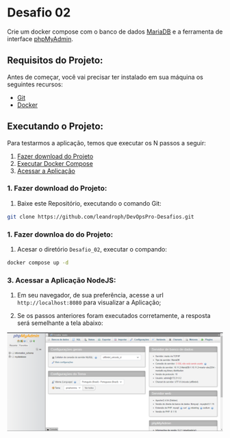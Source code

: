 # Desafio 02

Crie um docker compose com o banco de dados [MariaDB](https://mariadb.org/) e a ferramenta de interface [phpMyAdmin](https://www.phpmyadmin.net).

## Requisitos do Projeto:

Antes de começar, você vai precisar ter instalado em sua máquina os seguintes recursos:

- [Git](https://git-scm.com/downloads)
- [Docker](https://docs.docker.com/get-docker/)

## Executando o Projeto:

Para testarmos a aplicação, temos que executar os N passos a seguir:

1. [Fazer download do Projeto](#download-github)
2. [Executar Docker Compose](#docker-compose)
3. [Acessar a Aplicação](#acessando-app)

<a name="download-github"></a>
### 1. Fazer download do Projeto:
 1. Baixe este Repositório, executando o comando Git:
```bash
git clone https://github.com/leandroph/DevOpsPro-Desafios.git
```

<a name="docker-compose"></a>
### 1. Fazer downloa do do Projeto:
1. Acesar o diretório `Desafio_02`, executar o compando:
```bash
docker compose up -d
```

<a name="acessando-app"></a>
### 3. Acessar a Aplicação NodeJS:

1. Em seu navegador, de sua preferência, acesse a url `http://localhost:8080` para visualizar a Aplicação;

2. Se os passos anteriores foram executados corretamente, a resposta será semelhante a tela abaixo:

![alt text](images/phpadmin.png)

